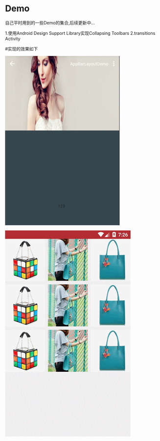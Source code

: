 # Demo
自己平时用到的一些Demo的集合,后续更新中...

1.使用Android Design Support Library实现Collapsing Toolbars
2.transitions Activity 

#实现的效果如下

![](https://github.com/ZhengXiaoWu/AppBarLayoutDemo/blob/master/screens/cut.gif)

![](https://github.com/ZhengXiaoWu/AppBarLayoutDemo/blob/master/screens/transitions.gif)

